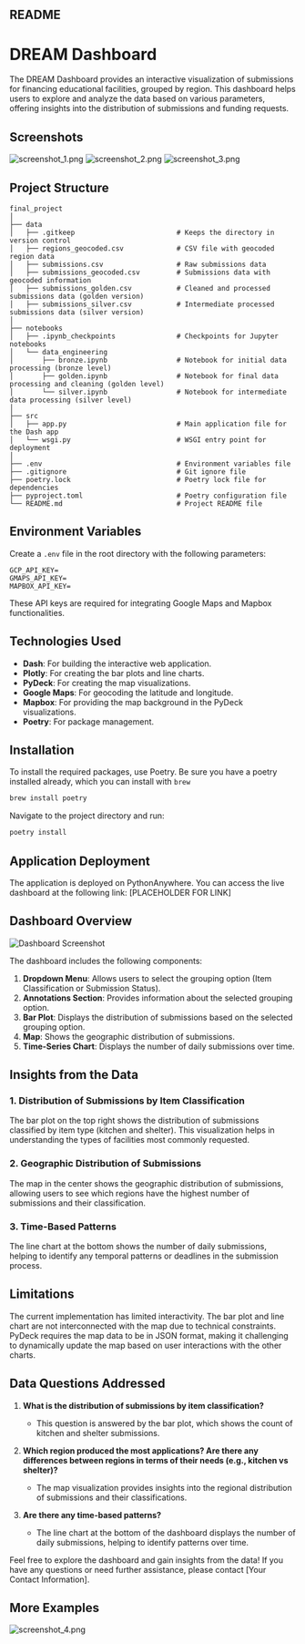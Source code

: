 ## README

# DREAM Dashboard

The DREAM Dashboard provides an interactive visualization of submissions for financing educational facilities, grouped by region. This dashboard helps users to explore and analyze the data based on various parameters, offering insights into the distribution of submissions and funding requests.

## Screenshots

![screenshot_1.png](images%2Fscreenshot_1.png)
![screenshot_2.png](images%2Fscreenshot_2.png)
![screenshot_3.png](images%2Fscreenshot_3.png)

## Project Structure

```plaintext
final_project
│
├── data
│   ├── .gitkeep                         # Keeps the directory in version control
│   ├── regions_geocoded.csv             # CSV file with geocoded region data
│   ├── submissions.csv                  # Raw submissions data
│   ├── submissions_geocoded.csv         # Submissions data with geocoded information
│   ├── submissions_golden.csv           # Cleaned and processed submissions data (golden version)
│   ├── submissions_silver.csv           # Intermediate processed submissions data (silver version)
│
├── notebooks
│   ├── .ipynb_checkpoints               # Checkpoints for Jupyter notebooks
│   └── data_engineering
│       ├── bronze.ipynb                 # Notebook for initial data processing (bronze level)
│       ├── golden.ipynb                 # Notebook for final data processing and cleaning (golden level)
│       └── silver.ipynb                 # Notebook for intermediate data processing (silver level)
│
├── src
│   ├── app.py                           # Main application file for the Dash app
│   └── wsgi.py                          # WSGI entry point for deployment
│
├── .env                                 # Environment variables file
├── .gitignore                           # Git ignore file
├── poetry.lock                          # Poetry lock file for dependencies
├── pyproject.toml                       # Poetry configuration file
└── README.md                            # Project README file
```

## Environment Variables

Create a `.env` file in the root directory with the following parameters:

```plaintext
GCP_API_KEY=
GMAPS_API_KEY=
MAPBOX_API_KEY=
```

These API keys are required for integrating Google Maps and Mapbox functionalities.

## Technologies Used

- **Dash**: For building the interactive web application.
- **Plotly**: For creating the bar plots and line charts.
- **PyDeck**: For creating the map visualizations.
- **Google Maps**: For geocoding the latitude and longitude.
- **Mapbox**: For providing the map background in the PyDeck visualizations.
- **Poetry**: For package management.

## Installation

To install the required packages, use Poetry. 
Be sure you have a poetry installed already, which you can install with `brew`
```bash
brew install poetry
```
Navigate to the project directory and run:
```bash
poetry install
```

## Application Deployment

The application is deployed on PythonAnywhere. You can access the live dashboard at the following link:
\[PLACEHOLDER FOR LINK\]

## Dashboard Overview

![Dashboard Screenshot](./images/screenshot_5.png)

The dashboard includes the following components:

1. **Dropdown Menu**: Allows users to select the grouping option (Item Classification or Submission Status).
2. **Annotations Section**: Provides information about the selected grouping option.
3. **Bar Plot**: Displays the distribution of submissions based on the selected grouping option.
4. **Map**: Shows the geographic distribution of submissions.
5. **Time-Series Chart**: Displays the number of daily submissions over time.

## Insights from the Data

### 1. Distribution of Submissions by Item Classification
The bar plot on the top right shows the distribution of submissions classified by item type (kitchen and shelter). This visualization helps in understanding the types of facilities most commonly requested.

### 2. Geographic Distribution of Submissions
The map in the center shows the geographic distribution of submissions, allowing users to see which regions have the highest number of submissions and their classification.

### 3. Time-Based Patterns
The line chart at the bottom shows the number of daily submissions, helping to identify any temporal patterns or deadlines in the submission process.

## Limitations

The current implementation has limited interactivity. The bar plot and line chart are not interconnected with the map due to technical constraints. PyDeck requires the map data to be in JSON format, making it challenging to dynamically update the map based on user interactions with the other charts.

## Data Questions Addressed

1. **What is the distribution of submissions by item classification?**
   - This question is answered by the bar plot, which shows the count of kitchen and shelter submissions.

2. **Which region produced the most applications? Are there any differences between regions in terms of their needs (e.g., kitchen vs shelter)?**
   - The map visualization provides insights into the regional distribution of submissions and their classifications.

3. **Are there any time-based patterns?**
   - The line chart at the bottom of the dashboard displays the number of daily submissions, helping to identify patterns over time.

Feel free to explore the dashboard and gain insights from the data! If you have any questions or need further assistance, please contact [Your Contact Information].

## More Examples

![screenshot_4.png](images%2Fscreenshot_4.png)
